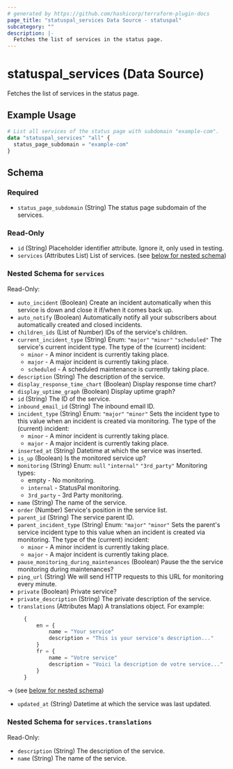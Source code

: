 ```yaml
---
# generated by https://github.com/hashicorp/terraform-plugin-docs
page_title: "statuspal_services Data Source - statuspal"
subcategory: ""
description: |-
  Fetches the list of services in the status page.
---
```


# statuspal_services (Data Source)

Fetches the list of services in the status page.

## Example Usage

```terraform
# List all services of the status page with subdomain "example-com".
data "statuspal_services" "all" {
  status_page_subdomain = "example-com"
}
```

<!-- schema generated by tfplugindocs -->
## Schema

### Required

- `status_page_subdomain` (String) The status page subdomain of the services.

### Read-Only

- `id` (String) Placeholder identifier attribute. Ignore it, only used in testing.
- `services` (Attributes List) List of services. (see [below for nested schema](#nestedatt--services))

<a id="nestedatt--services"></a>
### Nested Schema for `services`

Read-Only:

- `auto_incident` (Boolean) Create an incident automatically when this service is down and close it if/when it comes back up.
- `auto_notify` (Boolean) Automatically notify all your subscribers about automatically created and closed incidents.
- `children_ids` (List of Number) IDs of the service's children.
- `current_incident_type` (String) Enum: `"major"` `"minor"` `"scheduled"`
  The service's current incident type.
  The type of the (current) incident:
  - `minor` - A minor incident is currently taking place.
  - `major` - A major incident is currently taking place.
  - `scheduled` - A scheduled maintenance is currently taking place.
- `description` (String) The description of the service.
- `display_response_time_chart` (Boolean) Display response time chart?
- `display_uptime_graph` (Boolean) Display uptime graph?
- `id` (String) The ID of the service.
- `inbound_email_id` (String) The inbound email ID.
- `incident_type` (String) Enum: `"major"` `"minor"`
  Sets the incident type to this value when an incident is created via monitoring.
  The type of the (current) incident:
  - `minor` - A minor incident is currently taking place.
  - `major` - A major incident is currently taking place.
- `inserted_at` (String) Datetime at which the service was inserted.
- `is_up` (Boolean) Is the monitored service up?
- `monitoring` (String) Enum: `null` `"internal"` `"3rd_party"`
  Monitoring types:
  - empty - No monitoring.
  - `internal` - StatusPal monitoring.
  - `3rd_party` - 3rd Party monitoring.
- `name` (String) The name of the service.
- `order` (Number) Service's position in the service list.
- `parent_id` (String) The service parent ID.
- `parent_incident_type` (String) Enum: `"major"` `"minor"`
  Sets the parent's service incident type to this value when an incident is created via monitoring.
  The type of the (current) incident:
  - `minor` - A minor incident is currently taking place.
  - `major` - A major incident is currently taking place.
- `pause_monitoring_during_maintenances` (Boolean) Pause the the service monitoring during maintenances?
- `ping_url` (String) We will send HTTP requests to this URL for monitoring every minute.
- `private` (Boolean) Private service?
- `private_description` (String) The private description of the service.
- `translations` (Attributes Map) A translations object. For example:
  ```terraform
	{
		en = {
			name = "Your service"
			description = "This is your service's description..."
		}
		fr = {
			name = "Votre service"
			description = "Voici la description de votre service..."
		}
	}
  ```
→ (see [below for nested schema](#nestedatt--services--translations))
- `updated_at` (String) Datetime at which the service was last updated.

<a id="nestedatt--services--translations"></a>
### Nested Schema for `services.translations`

Read-Only:

- `description` (String) The description of the service.
- `name` (String) The name of the service.
